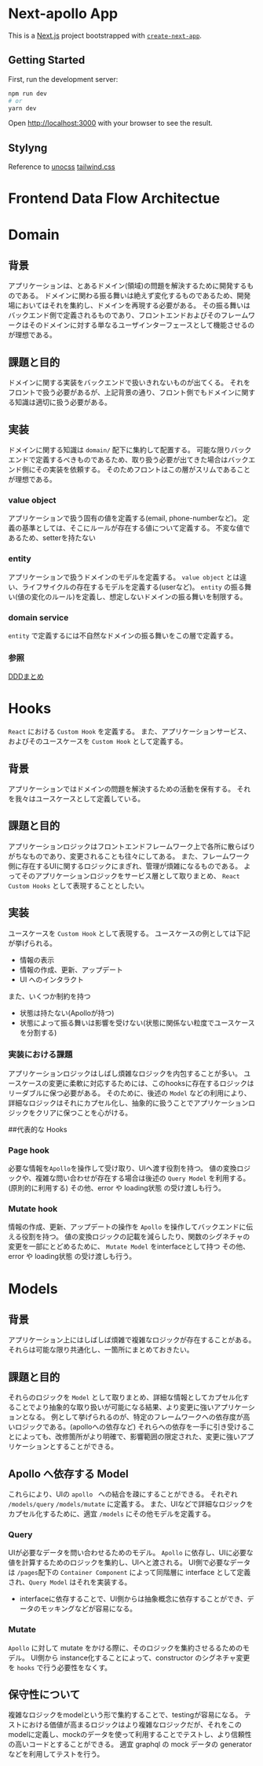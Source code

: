# Next-apollo App

This is a [Next.js](https://nextjs.org/) project bootstrapped with [`create-next-app`](https://github.com/vercel/next.js/tree/canary/packages/create-next-app).

## Getting Started

First, run the development server:

```bash
npm run dev
# or
yarn dev
```

Open <http://localhost:3000> with your browser to see the result.

## Stylyng

Reference to [unocss](https://github.com/unocss/unocss) [tailwind.css](https://tailwindcss.com/docs/installation)

# **Frontend Data Flow Architectue**

# Domain

## 背景

アプリケーションは、とあるドメイン(領域)の問題を解決するために開発するものである。
ドメインに関わる振る舞いは絶えず変化するものであるため、開発場においてはそれを集約し、ドメインを再現する必要がある。
その振る舞いはバックエンド側で定義されるものであり、フロントエンドおよびそのフレームワークはそのドメインに対する単なるユーザインターフェースとして機能させるのが理想である。

## 課題と目的

ドメインに関する実装をバックエンドで扱いきれないものが出てくる。
それをフロントで扱う必要があるが、上記背景の通り、フロント側でもドメインに関する知識は適切に扱う必要がある。

## 実装

ドメインに関する知識は `domain/` 配下に集約して配置する。
可能な限りバックエンドで定義するべきものであるため、取り扱う必要が出てきた場合はバックエンド側にその実装を依頼する。
そのためフロントはこの層がスリムであることが理想である。

### value object

アプリケーションで扱う固有の値を定義する(email, phone-numberなど)。
定義の基準としては、そこにルールが存在する値について定義する。
不変な値であるため、setterを持たない

### entity

アプリケーションで扱うドメインのモデルを定義する。
`value object` とは違い、ライフサイクルの存在するモデルを定義する(userなど)。
`entity` の振る舞い(値の変化のルール)を定義し、想定しないドメインの振る舞いを制限する。

### domain service

`entity` で定義するには不自然なドメインの振る舞いをこの層で定義する。

### 参照

[DDDまとめ](https://www.notion.so/ispec/92549f51cc6b4da0b573474a8eb8061c)

# Hooks

`React` における `Custom Hook` を定義する。
また、アプリケーションサービス、およびそのユースケースを `Custom Hook` として定義する。

## 背景

アプリケーションではドメインの問題を解決するための活動を保有する。
それを我々はユースケースとして定義している。

## 課題と目的

アプリケーションロジックはフロントエンドフレームワーク上で各所に散らばりがちなものであり、変更されることも往々にしてある。
また、フレームワーク側に存在するUIに関するロジックにまぎれ、管理が煩雑になるものである。
よってそのアプリケーションロジックをサービス層として取りまとめ、 `React Custom Hooks` として表現することとしたい。

## 実装

ユースケースを `Custom Hook` として表現する。
ユースケースの例としては下記が挙げられる。

*   情報の表示
*   情報の作成、更新、アップデート
*   UI へのインタラクト

また、いくつか制約を持つ

*   状態は持たない(Apolloが持つ)
*   状態によって振る舞いは影響を受けない(状態に関係ない粒度でユースケースを分割する)

### 実装における課題

アプリケーションロジックはしばし煩雑なロジックを内包することが多い。
ユースケースの変更に柔軟に対応するためには、このhooksに存在するロジックはリーダブルに保つ必要がある。
そのために、後述の `Model` などの利用により、詳細なロジックはそれにカプセル化し、抽象的に扱うことでアプリケーションロジックをクリアに保つことを心がける。

\##代表的な Hooks

### Page hook

必要な情報を`Apollo`を操作して受け取り、UIへ渡す役割を持つ。
値の変換ロジックや、複雑な問い合わせが存在する場合は後述の `Query Model` を利用する。(原則的に利用する)
その他、error や loading状態 の受け渡しも行う。

### Mutate hook

情報の作成、更新、アップデートの操作を `Apollo` を操作してバックエンドに伝える役割を持つ。
値の変換ロジックの記載を減らしたり、関数のシグネチャの変更を一部にとどめるために、 `Mutate Model` をinterfaceとして持つ
その他、error や loading状態 の受け渡しも行う。

# Models

## 背景

アプリケーション上にはしばしば煩雑で複雑なロジックが存在することがある。
それらは可能な限り共通化し、一箇所にまとめておきたい。

## 課題と目的

それらのロジックを `Model` として取りまとめ、詳細な情報としてカプセル化することでより抽象的な取り扱いが可能になる結果、より変更に強いアプリケーションとなる。
例として挙げられるのが、特定のフレームワークへの依存度が高いロジックである。(apolloへの依存など)
それらへの依存を一手に引き受けることによっても、改修箇所がより明確で、影響範囲の限定された、変更に強いアプリケーションとすることができる。

## Apollo へ依存する Model

これらにより、UIの `apollo ` への結合を疎にすることができる。
それぞれ `/models/query` `/models/mutate` に定義する。
また、UIなどで詳細なロジックをカプセル化するために、適宜 `/models` にその他モデルを定義する。

### Query

UIが必要なデータを問い合わせるためのモデル。
`Apollo` に依存し、UIに必要な値を計算するためのロジックを集約し、UIへと渡される。
UI側で必要なデータは `/pages`配下の `Container Component` によって同階層に interface として定義され、`Query Model` はそれを実装する。

*   interfaceに依存することで、UI側からは抽象概念に依存することができ、データのモッキングなどが容易になる。

### Mutate

`Apollo` に対して mutate をかける際に、そのロジックを集約させるるためのモデル。
UI側から instance化することによって、constructor のシグネチャ変更を `hooks` で行う必要性をなくす。

## 保守性について

複雑なロジックをmodelという形で集約することで、testingが容易になる。
テストにおける価値が高まるロジックはより複雑なロジックだが、それをこのmodelに定義し、mockのデータを使って利用することでテストし、より信頼性の高いコードとすることができる。
適宜 graphql の mock データの generator などを利用してテストを行う。
